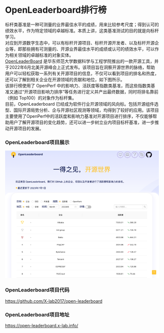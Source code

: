 # OpenLeaderboard排行榜
标杆类基准是一种可测量的业界最佳水平的成绩，用来比较参考尺度；得到认可的绩效水平，作为特定领域的卓越标准。本质上讲，这类基准测试的目的就是向标杆学习。  
对应到开源数字生态中，可以有标杆开源项目、标杆开源开发者、以及标杆开源企业等，即那些拥有可测量的、开源业界最佳水平的成绩或认可的绩效水平，可以作为相关领域的卓越标准的对象实体。  
[OpenLeaderBoard](https://open-leaderboard.x-lab.info/) 是华东师范大学数据科学与工程学院推出的一款开源工具，并于2022年6月北美开源峰会上正式发布。该项目旨在洞察开源世界的脉络，帮助用户可以轻松获取一系列有关开源项目的信息，不仅可以看到项目的排名和热度，还可以了解到相关企业在开源领域的贡献和地位，如下图所示。  
该排行榜使用了 OpenPerf 中的影响力、活跃度等指数类基准，而这些指数类基准又通过“开源项目影响力排序”等任务进行定义并产出最终数据，同时将排名靠前（例如 Top100）的对象作为标杆集。  
目前，OpenLeaderboard 已经成为软件行业开源领域的风向标。包括开源组件选型、国际开源局势分析、企与开源社区观测等领域，均得到了较好的应用。该项目主要使用了OpenPerf中的活跃度和影响力基准对开源项目进行排序，不仅能够帮助用户了解开源项目的变化趋势，还可以进一步树立业内项目标杆基准，进一步推动开源项目的发展。
### OpenLeaderboard项目展示
![Alt text](open_leaderboard.png)

### OpenLeaderboard项目代码
https://github.com/X-lab2017/open-leaderboard


### OpenLeaderboard项目地址
https://open-leaderboard.x-lab.info/